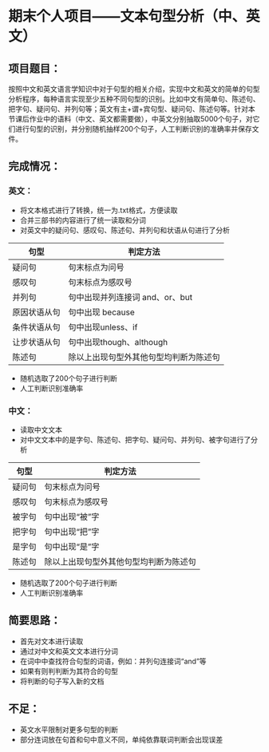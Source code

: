 # 期末个人项目——文本句型分析（中、英文）

## 项目题目：
按照中文和英文语言学知识中对于句型的相关介绍，实现中文和英文的简单的句型分析程序，每种语言实现至少五种不同句型的识别。比如中文有简单句、陈述句、把字句、疑问句、并列句等；英文有主+谓+宾句型、疑问句、陈述句等。针对本节课后作业中的语料（中文、英文都需要做），中英文分别抽取5000个句子，对它们进行句型的识别，并分别随机抽样200个句子，人工判断识别的准确率并保存文件。

## 完成情况：

### 英文：
   * 将文本格式进行了转换，统一为.txt格式，方便读取
   * 合并三部书的内容进行了统一读取和分词
   * 对英文中的疑问句、感叹句、陈述句、并列句和状语从句进行了分析

|句型 | 判定方法|
|----------------|-------------------------------------|
|疑问句 | 句末标点为问号|
|感叹句 | 句末标点为感叹号|
|并列句 | 句中出现并列连接词 and、or、but|
|原因状语从句 | 句中出现 because|
|条件状语从句 | 句中出现unless、if|
|让步状语从句 | 句中出现though、although|
|陈述句 | 除以上出现句型外其他句型均判断为陈述句|
   
   * 随机选取了200个句子进行判断
   * 人工判断识别准确率
        
   
### 中文：
   * 读取中文文本
   * 对中文文本中的是字句、陈述句、把字句、疑问句、并列句、被字句进行了分析
   
|句型 | 判定方法|
|----------------|-------------------------------------|
|疑问句 | 句末标点为问号|
|感叹句 | 句末标点为感叹号|
|被字句 | 句中出现“被”字|
|把字句 | 句中出现“把”字|
|是字句 | 句中出现“是”字|
|陈述句 | 除以上出现句型外其他句型均判断为陈述句|
    
   * 随机选取了200个句子进行判断
   * 人工判断识别准确率
    
## 简要思路：
   * 首先对文本进行读取
   * 通过对中文和英文文本进行分词
   * 在词中中查找符合句型的词语，例如：并列句连接词“and”等
   * 如果有则判判断为其符合的句型
   * 将判断的句子写入新的文档
   
## 不足：
   * 英文水平限制对更多句型的判断
   * 部分连词放在句首和句中意义不同，单纯依靠联词判断会出现误差
